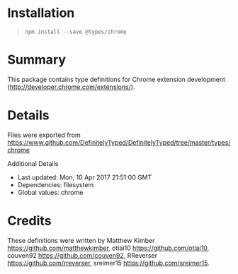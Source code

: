 # Installation
> `npm install --save @types/chrome`

# Summary
This package contains type definitions for Chrome extension development (http://developer.chrome.com/extensions/).

# Details
Files were exported from https://www.github.com/DefinitelyTyped/DefinitelyTyped/tree/master/types/chrome

Additional Details
 * Last updated: Mon, 10 Apr 2017 21:51:00 GMT
 * Dependencies: filesystem
 * Global values: chrome

# Credits
These definitions were written by Matthew Kimber <https://github.com/matthewkimber>, otiai10 <https://github.com/otiai10>, couven92 <https://github.com/couven92>, RReverser <https://github.com/rreverser>, sreimer15 <https://github.com/sreimer15>.
